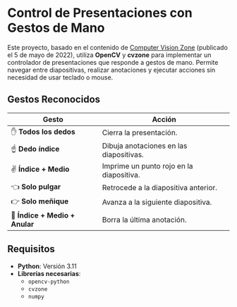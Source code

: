 # Control de Presentaciones con Gestos de Mano

Este proyecto, basado en el contenido de [Computer Vision Zone](https://www.computervision.zone/courses/hand-gesture-presentation/) (publicado el 5 de mayo de 2022), utiliza **OpenCV** y **cvzone** para implementar un controlador de presentaciones que responde a gestos de mano. Permite navegar entre diapositivas, realizar anotaciones y ejecutar acciones sin necesidad de usar teclado o mouse.

## Gestos Reconocidos
| **Gesto**                    | **Acción**                              |
|------------------------------|-----------------------------------------|
| ✋ **Todos los dedos**        | Cierra la presentación.                 |
| ☝ **Dedo índice**            | Dibuja anotaciones en las diapositivas. |
| ✌ **Índice + Medio**         | Imprime un punto rojo en la diapositiva.|
| 👈 **Solo pulgar**            | Retrocede a la diapositiva anterior.    |
| 👉 **Solo meñique**           | Avanza a la siguiente diapositiva.      |
| 🤚 **Índice + Medio + Anular** | Borra la última anotación.             |

## Requisitos
- **Python**: Versión 3.11
- **Librerías necesarias**:
  - `opencv-python`
  - `cvzone`
  - `numpy`
